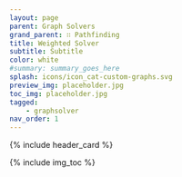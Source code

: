 ```yaml
---
layout: page
parent: Graph Solvers
grand_parent: ∷ Pathfinding
title: Weighted Solver
subtitle: Subtitle
color: white
#summary: summary_goes_here
splash: icons/icon_cat-custom-graphs.svg
preview_img: placeholder.jpg
toc_img: placeholder.jpg
tagged: 
    - graphsolver
nav_order: 1
---
```


{% include header_card %}

{% include img_toc %}
